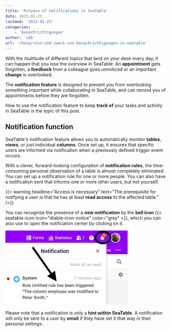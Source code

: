 ```yaml
---
title: 'Purpose of notifications in SeaTable'
date: 2023-02-23
lastmod: '2023-02-23'
categories:
    - 'benachrichtigungen'
author: 'cdb'
url: '/help/sinn-und-zweck-von-benachrichtigungen-in-seatable'
---
```


With the multitude of different topics that land on your desk every day, it can happen that you lose the overview in SeaTable: An **appointment** gets forgotten, a **feedback** from a colleague goes unnoticed or an important **change** is overlooked.

The **notification feature** is designed to prevent you from overlooking something important while collaborating in SeaTable, and can remind you of appointments before they are forgotten.

How to use the notification feature to keep **track of** your tasks and activity in SeaTable is the topic of this post.

## Notification function

SeaTable's notification feature allows you to automatically monitor **tables**, **views**, or just individual **columns**. Once set up, it ensures that specific users are informed via notification when a previously defined trigger event occurs.

With a clever, forward-looking configuration of **notification rules**, the time-consuming personal observation of a table is almost completely eliminated. You can set up a notification rule for one or more people. You can also have a notification sent that informs one or more other users, but not yourself.

{{< warning  headline="Access is necessary"  text="The prerequisite for notifying a user is that he has at least **read access** to the affected table." />}}

You can recognize the presence of a **new notification** by the **bell icon** {{< seatable-icon icon="dtable-icon-notice" color="grey" >}}, which you can also use to open the notification center by clicking on it.

![Notification sent to a user after a notification rule has been triggered.](images/received-notification-rule.jpg)

Please note that a notification is only a **hint within SeaTable**. A notification will only be sent to a user by **email** if they have set it that way in their personal settings.
